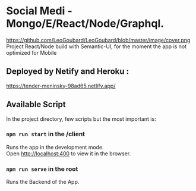 # Social Medi - Mongo/E/React/Node/Graphql.
https://github.com/LeoGoubard/LeoGoubard/blob/master/image/cover.png
Project React/Node build with Semantic-UI, for the moment the app is not optimized for Mobile

## Deployed by Netify and Heroku :
https://tender-meninsky-98ad65.netlify.app/

## Available Script

In the project directory, few scripts but the most important is:

### `npm run start` in the /client

Runs the app in the development mode.<br />
Open [http://localhost:400](http://localhost:4000) to view it in the browser.

### `npm run serve` in the root
Runs the Backend of the App.
